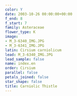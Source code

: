 ```yaml
---
color: Y
date: 2003-10-26 00:00:00+00:00
f_end: 8
f_start: 7
family: Asteraceae
flower_type: K
image:
- M_3-6340_IMG.JPG
- M_3-6341_IMG.JPG
latin: Cirsium carniolicum
lead: M_3-6340_IMG.JPG
lead_sample: false
name: index.en
order: Cirsium
parallel: false
petals_joined: false
star_shape: false
title: Carniolic Thistle
---
```

